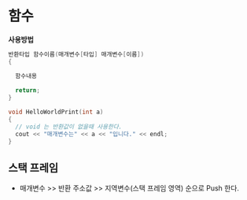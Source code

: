 # 함수

**사용방법**
```C++
반환타입 함수이름(매개변수[타입] 매개변수[이름])
{

  함수내용
  
  return;
}
```
```C++
void HelloWorldPrint(int a)
{
  // void 는 반환값이 없을때 사용한다.
  cout << "매개변수는" << a << "입니다." << endl;
}
```
## 스택 프레임
- 매개변수 >> 반환 주소값 >> 지역변수(스택 프레임 영역) 순으로 Push 한다.
